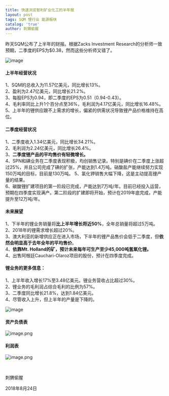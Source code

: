 ```yaml
---
title: 快速浏览智利矿业化工的半年报
layout: post
tags: SQM 锂行业 能源板块
catalog: 'true'
author: 刺猬偷腥
---
```

昨天SQM公布了上半年的财报。根据Zacks Investment Research的分析师一致预期，二季度的EPS为$0.38，然而这些分析师又错了。

![image](http://upload-images.jianshu.io/upload_images/8031739-4a4d646dc76a4778.jpg?imageMogr2/auto-orient/strip%7CimageView2/2/w/1240) 

#### **上半年经营状况**

1、SQM的总收入为11.57亿美元，同比增长13%。<br>
2、盈利为2.47亿美元，同比增长21.2%。<br>
3、每股EPS为0.94，即二季度的EPS为0.51（0.94-0.43）。<br>
4、毛利率同比上升1个百分点至36%，毛利润为4.17亿美元，同比增长16.48%。<br>
5、上半年的锂供应跟不上需求的增长，偏紧的供需状况导致锂产品价格维持在高位。 

#### **二季度经营状况**

1、二季度收入1.34亿美元，同比增长34.21%。<br>
2、毛利润为2.24亿美元，同比增长26.4%。<br>
3、**二季度锂产品的平均售价有轻微增长。**<br>
4、SPN和碘业务在二季度表现积极，均创销售记录。特别是碘价在二季度上涨超过25%，并且公司完成了碘的扩张，产能达到1.4万吨。硝酸盐产能继续努力实现150万吨的目标，目前是130万吨。
5、氯化钾销售大幅下降，这是主动提高锂产量的结果。<br>
6、碳酸锂扩建项目的第一阶段已完成，产能达到7万吨/年。目前已经投入运营，预期在四季度实现满产。第二阶段的扩建即将开始，预计在2019年底完成，产能提升至12万吨/年。

#### **未来展望**

1、下半年的锂业务销量将**比上半年增长将近50%**，全年总销量将超过5万吨。<br>
2、2018年的锂需求增长超过20%。<br>
3、澳大利亚的新增供应正在进入市场，下半年的锂产品售价会低于二季度，但**依然会明显高于去年全年的平均售价**。<br>
4、**依靠Mt. Holland的矿，预计未来每年可生产至少45,000吨氢氧化锂。**<br>
4、出售阿根廷Cauchari-Olaroz项目的股份，预计在四季度完成。

#### **锂业务的更多信息：**

1、上半年收入增长17%至3.48亿美元。锂业务营收占比超过30%。<br>
2、锂业务的毛利润占综合毛利的比例为57%。<br>
3、二季度同比增长21.8%，达到1.84亿美元。<br>
4、尽管收入上升，但上半年的产量是下降的。

![image](http://upload-images.jianshu.io/upload_images/8031739-b471a8a3aaf4bc97.jpg?imageMogr2/auto-orient/strip%7CimageView2/2/w/1240) 

#### **资产负债表**

![image.png](https://upload-images.jianshu.io/upload_images/8031739-5ffb885ddd8cfe6f.png?imageMogr2/auto-orient/strip%7CimageView2/2/w/1240)

#### **利润表**

![image.png](https://upload-images.jianshu.io/upload_images/8031739-b728f95ecb84cc83.png?imageMogr2/auto-orient/strip%7CimageView2/2/w/1240)

​

刺猬偷腥

2018年8月24日